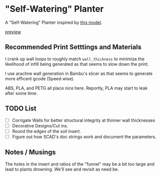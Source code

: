 # "Self-Watering" Planter

A "Self-Watering" Planter inspired by [this model](https://www.printables.com/model/274589).

[preview](./preview.png)

<!-- /Applications/OpenSCAD.app/Contents/MacOS/OpenSCAD -o self-watering-planter/preview.png --enable fast-csg --enable fast-csg-safer --enable lazy-union self-watering-planter/planter.scad -->

## Recommended Print Setttings and Materials

I crank up wall loops to roughly match `wall_thickness` to minimize the
likelihood of infill being generated as that seems to slow down the print.

I use arachne wall generation in Bambu's slicer as that seems to generate
more efficent gcode (Speed wise).

ABS, PLA, and PETG all place nice here. Reportly, PLA may start to leak after
some time.

## TODO List
- [ ] Corrigate Walls for better structural integrity at thinner wall thicknesses
- [ ] Decorative Designs/Cut ins.
- [ ] Round the edges of the soil insert.
- [ ] Figure out how SCAD's doc strings work and document the parameters.

## Notes / Musings

The holes in the insert and ratios of the "funnel" may be a bit too large and
lead to plants drowning. We'll see and revisit as need be.
